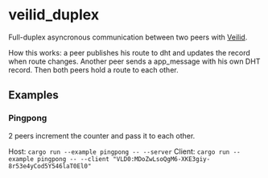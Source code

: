 # veilid_duplex 

Full-duplex asyncronous communication between two peers with [Veilid](https://gitlab.com/veilid/veilid).

How this works: a peer publishes his route to dht and updates the record when route changes. Another peer sends a app_message with his own DHT record. Then both peers hold a route to each other.

## Examples

### Pingpong

2 peers increment the counter and pass it to each other.

Host: `cargo run --example pingpong -- --server`
Client: `cargo run --example pingpong -- --client "VLD0:MDoZwLsoQgM6-XKE3giy-8r53e4yCod5Y546laT0El0"`